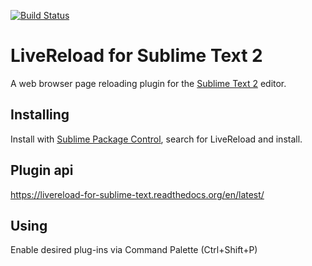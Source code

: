 [![Build Status](https://travis-ci.org/dz0ny/LiveReload-sublimetext2.png)](https://travis-ci.org/dz0ny/LiveReload-sublimetext2)

LiveReload for Sublime Text 2
=========

A web browser page reloading plugin for the [Sublime Text 2](http://sublimetext.com "Sublime Text 2") editor. 

Installing
-----

Install with [Sublime Package Control](http://wbond.net/sublime_packages/package_control "Sublime Package Control"), search for LiveReload and install.


Plugin api
-----

https://livereload-for-sublime-text.readthedocs.org/en/latest/


Using
-----

Enable desired plug-ins via Command Palette (Ctrl+Shift+P)